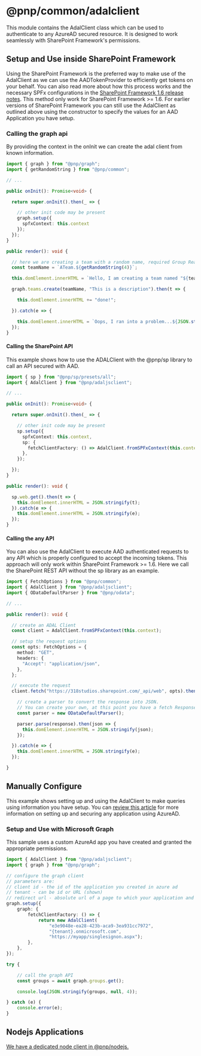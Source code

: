 # @pnp/common/adalclient

This module contains the AdalClient class which can be used to authenticate to any AzureAD secured resource. It is designed to work seamlessly with
SharePoint Framework's permissions.

## Setup and Use inside SharePoint Framework

Using the SharePoint Framework is the preferred way to make use of the AdalClient as we can use the AADTokenProvider to efficiently get tokens on your behalf. You can also read more about how this process works and the necessary SPFx configurations in the [SharePoint Framework 1.6 release notes](https://github.com/SharePoint/sp-dev-docs/wiki/SharePoint-Framework-v1.6-release-notes#moving-from-beta-to-public---webapi). This method only work for SharePoint Framework >= 1.6. For earlier versions of SharePoint Framework you can still use the AdalClient as outlined above using the constructor to specify the values for an AAD Application you have setup.

### Calling the graph api

By providing the context in the onInit we can create the adal client from known information.  

```TypeScript
import { graph } from "@pnp/graph";
import { getRandomString } from "@pnp/common";

// ...

public onInit(): Promise<void> {

  return super.onInit().then(_ => {

    // other init code may be present
    graph.setup({
      spfxContext: this.context
    });
  });
}

public render(): void {

  // here we are creating a team with a random name, required Group ReadWrite All permissions
  const teamName = `ATeam.${getRandomString(4)}`;

  this.domElement.innerHTML = `Hello, I am creating a team named "${teamName}" for you...`;

  graph.teams.create(teamName, "This is a description").then(t => {

    this.domElement.innerHTML += "done!";

  }).catch(e => {

    this.domElement.innerHTML = `Oops, I ran into a problem...${JSON.stringify(e, null, 4)}`;
  });
}
```

#### Calling the SharePoint API

This example shows how to use the ADALClient with the @pnp/sp library to call an API secured with AAD.

```TypeScript
import { sp } from "@pnp/sp/presets/all";
import { AdalClient } from "@pnp/adaljsclient";

// ...

public onInit(): Promise<void> {

  return super.onInit().then(_ => {

    // other init code may be present
    sp.setup({
      spfxContext: this.context,
      sp: {
        fetchClientFactory: () => AdalClient.fromSPFxContext(this.context),
      },
    });

  });
}

public render(): void {

  sp.web.get().then(t => {
    this.domElement.innerHTML = JSON.stringify(t);
  }).catch(e => {
    this.domElement.innerHTML = JSON.stringify(e);
  });
}
```

#### Calling the any API

You can also use the AdalClient to execute AAD authenticated requests to any API which is properly configured to accept the incoming tokens. This approach will only work within SharePoint Framework >= 1.6. Here we call the SharePoint REST API without the sp library as an example.

```TypeScript
import { FetchOptions } from "@pnp/common";
import { AdalClient } from "@pnp/adaljsclient";
import { ODataDefaultParser } from "@pnp/odata";

// ...

public render(): void {

  // create an ADAL Client
  const client = AdalClient.fromSPFxContext(this.context);

  // setup the request options
  const opts: FetchOptions = {
    method: "GET",
    headers: {
      "Accept": "application/json",
    },
  };

  // execute the request
  client.fetch("https://318studios.sharepoint.com/_api/web", opts).then(response => {

    // create a parser to convert the response into JSON.
    // You can create your own, at this point you have a fetch Response to work with
    const parser = new ODataDefaultParser();

    parser.parse(response).then(json => {
      this.domElement.innerHTML = JSON.stringify(json);
    });

  }).catch(e => {
    this.domElement.innerHTML = JSON.stringify(e);
  });

}
```

## Manually Configure

This example shows setting up and using the AdalClient to make queries using information you have setup. You can [review this article](https://docs.microsoft.com/en-us/sharepoint/dev/spfx/web-parts/guidance/connect-to-api-secured-with-aad) for more information on setting up and securing any application using AzureAD.

### Setup and Use with Microsoft Graph

This sample uses a custom AzureAd app you have created and granted the appropriate permissions.

```TypeScript
import { AdalClient } from "@pnp/adaljsclient";
import { graph } from "@pnp/graph";

// configure the graph client
// parameters are:
// client id - the id of the application you created in azure ad
// tenant - can be id or URL (shown)
// redirect url - absolute url of a page to which your application and Azure AD app allows replies
graph.setup({
    graph: {
        fetchClientFactory: () => {
            return new AdalClient(
                "e3e9048e-ea28-423b-aca9-3ea931cc7972",
                "{tenant}.onmicrosoft.com",
                "https://myapp/singlesignon.aspx");
        },
    },
});

try {

    // call the graph API
    const groups = await graph.groups.get();

    console.log(JSON.stringify(groups, null, 4));

} catch (e) {
    console.error(e);
}
```

## Nodejs Applications

[We have a dedicated node client in @pnp/nodejs.](https://pnp.github.io/pnpjs/nodejs/docs/adal-fetch-client/)
